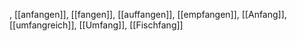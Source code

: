 , [[anfangen]], [[fangen]], [[auffangen]], [[empfangen]], [[Anfang]], [[umfangreich]], [[Umfang]], [[Fischfang]]